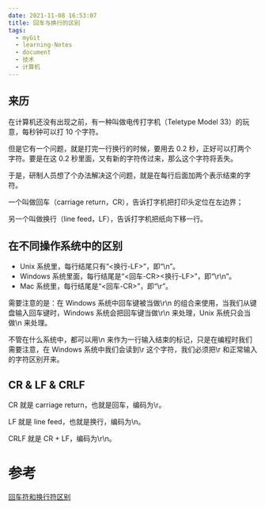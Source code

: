 ```yaml
---
date: 2021-11-08 16:53:07
title: 回车与换行的区别
tags:
  - myGit
  - learning-Notes
  - document
  - 技术
  - 计算机
---
```


## 来历

在计算机还没有出现之前，有一种叫做电传打字机（Teletype Model 33）的玩意，每秒钟可以打 10 个字符。

但是它有一个问题，就是打完一行换行的时候，要用去 0.2 秒，正好可以打两个字符。要是在这 0.2 秒里面，又有新的字符传过来，那么这个字符将丢失。

于是，研制人员想了个办法解决这个问题，就是在每行后面加两个表示结束的字符。

一个叫做回车（carriage return，CR），告诉打字机把打印头定位在左边界；

另一个叫做换行（line feed，LF），告诉打字机把纸向下移一行。

## 在不同操作系统中的区别

- Unix 系统里，每行结尾只有“<换行-LF>”，即“\n”。
- Windows 系统里面，每行结尾是“<回车-CR><换行-LF>”，即“\r\n”。
- Mac 系统里，每行结尾是“<回车-CR>”，即“\r”。

需要注意的是：在 Windows 系统中回车键被当做\r\n 的组合来使用，当我们从键盘输入回车键时，Windows 系统会把回车键当做\r\n 来处理，Unix 系统只会当做\n 来处理。

不管在什么系统中，都可以用\n 来作为一行输入结束的标记，只是在编程时我们需要注意，在 Windows 系统中我们会读到\r 这个字符，我们必须把\r 和正常输入的字符区别开来。

## CR & LF & CRLF

CR 就是 carriage return，也就是回车，编码为\r。

LF 就是 line feed，也就是换行，编码为\n。

CRLF 就是 CR + LF，编码为\r\n。

# 参考

[回车符和换行符区别](https://www.cnblogs.com/utank/p/4347059.html)
